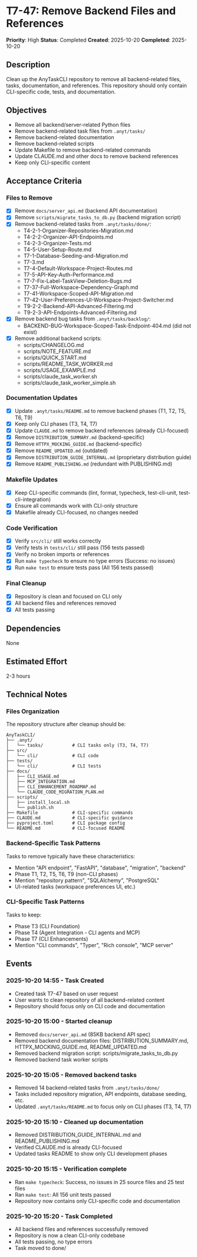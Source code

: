# T7-47: Remove Backend Files and References

**Priority**: High
**Status**: Completed
**Created**: 2025-10-20
**Completed**: 2025-10-20

## Description

Clean up the AnyTaskCLI repository to remove all backend-related files, tasks, documentation, and references. This repository should only contain CLI-specific code, tests, and documentation.

## Objectives

- Remove all backend/server-related Python files
- Remove backend-related task files from `.anyt/tasks/`
- Remove backend-related documentation
- Remove backend-related scripts
- Update Makefile to remove backend-related commands
- Update CLAUDE.md and other docs to remove backend references
- Keep only CLI-specific content

## Acceptance Criteria

### Files to Remove

- [x] Remove `docs/server_api.md` (backend API documentation)
- [x] Remove `scripts/migrate_tasks_to_db.py` (backend migration script)
- [x] Remove backend-related tasks from `.anyt/tasks/done/`:
  - T4-2-1-Organizer-Repositories-Migration.md
  - T4-2-2-Organizer-API-Endpoints.md
  - T4-2-3-Organizer-Tests.md
  - T4-5-User-Setup-Route.md
  - T7-1-Database-Seeding-and-Migration.md
  - T7-3.md
  - T7-4-Default-Workspace-Project-Routes.md
  - T7-5-API-Key-Auth-Performance.md
  - T7-7-Fix-Label-TaskView-Deletion-Bugs.md
  - T7-37-Full-Workspace-Dependency-Graph.md
  - T7-41-Workspace-Scoped-API-Migration.md
  - T7-42-User-Preferences-UI-Workspace-Project-Switcher.md
  - T9-2-2-Backend-API-Advanced-Filtering.md
  - T9-2-3-API-Endpoints-Advanced-Filtering.md
- [x] Remove backend bug tasks from `.anyt/tasks/backlog/`:
  - BACKEND-BUG-Workspace-Scoped-Task-Endpoint-404.md (did not exist)
- [x] Remove additional backend scripts:
  - scripts/CHANGELOG.md
  - scripts/NOTE_FEATURE.md
  - scripts/QUICK_START.md
  - scripts/README_TASK_WORKER.md
  - scripts/USAGE_EXAMPLE.md
  - scripts/claude_task_worker.sh
  - scripts/claude_task_worker_simple.sh

### Documentation Updates

- [x] Update `.anyt/tasks/README.md` to remove backend phases (T1, T2, T5, T6, T9)
- [x] Keep only CLI phases (T3, T4, T7)
- [x] Update `CLAUDE.md` to remove backend references (already CLI-focused)
- [x] Remove `DISTRIBUTION_SUMMARY.md` (backend-specific)
- [x] Remove `HTTPX_MOCKING_GUIDE.md` (backend-specific)
- [x] Remove `README_UPDATED.md` (outdated)
- [x] Remove `DISTRIBUTION_GUIDE_INTERNAL.md` (proprietary distribution guide)
- [x] Remove `README_PUBLISHING.md` (redundant with PUBLISHING.md)

### Makefile Updates

- [x] Keep CLI-specific commands (lint, format, typecheck, test-cli-unit, test-cli-integration)
- [x] Ensure all commands work with CLI-only structure
- [x] Makefile already CLI-focused, no changes needed

### Code Verification

- [x] Verify `src/cli/` still works correctly
- [x] Verify tests in `tests/cli/` still pass (156 tests passed)
- [x] Verify no broken imports or references
- [x] Run `make typecheck` to ensure no type errors (Success: no issues)
- [x] Run `make test` to ensure tests pass (All 156 tests passed)

### Final Cleanup

- [x] Repository is clean and focused on CLI only
- [x] All backend files and references removed
- [x] All tests passing

## Dependencies

None

## Estimated Effort

2-3 hours

## Technical Notes

### Files Organization

The repository structure after cleanup should be:

```
AnyTaskCLI/
├── .anyt/
│   └── tasks/           # CLI tasks only (T3, T4, T7)
├── src/
│   └── cli/             # CLI code
├── tests/
│   └── cli/             # CLI tests
├── docs/
│   ├── CLI_USAGE.md
│   ├── MCP_INTEGRATION.md
│   ├── CLI_ENHANCEMENT_ROADMAP.md
│   └── CLAUDE_CODE_MIGRATION_PLAN.md
├── scripts/
│   ├── install_local.sh
│   └── publish.sh
├── Makefile             # CLI-specific commands
├── CLAUDE.md            # CLI-specific guidance
├── pyproject.toml       # CLI package config
└── README.md            # CLI-focused README
```

### Backend-Specific Task Patterns

Tasks to remove typically have these characteristics:
- Mention "API endpoint", "FastAPI", "database", "migration", "backend"
- Phase T1, T2, T5, T6, T9 (non-CLI phases)
- Mention "repository pattern", "SQLAlchemy", "PostgreSQL"
- UI-related tasks (workspace preferences UI, etc.)

### CLI-Specific Task Patterns

Tasks to keep:
- Phase T3 (CLI Foundation)
- Phase T4 (Agent Integration - CLI agents and MCP)
- Phase T7 (CLI Enhancements)
- Mention "CLI commands", "Typer", "Rich console", "MCP server"

## Events

### 2025-10-20 14:55 - Task Created
- Created task T7-47 based on user request
- User wants to clean repository of all backend-related content
- Repository should focus only on CLI code and documentation

### 2025-10-20 15:00 - Started cleanup
- Removed `docs/server_api.md` (85KB backend API spec)
- Removed backend documentation files: DISTRIBUTION_SUMMARY.md, HTTPX_MOCKING_GUIDE.md, README_UPDATED.md
- Removed backend migration script: scripts/migrate_tasks_to_db.py
- Removed backend task worker scripts

### 2025-10-20 15:05 - Removed backend tasks
- Removed 14 backend-related tasks from `.anyt/tasks/done/`
- Tasks included repository migration, API endpoints, database seeding, etc.
- Updated `.anyt/tasks/README.md` to focus only on CLI phases (T3, T4, T7)

### 2025-10-20 15:10 - Cleaned up documentation
- Removed DISTRIBUTION_GUIDE_INTERNAL.md and README_PUBLISHING.md
- Verified CLAUDE.md is already CLI-focused
- Updated tasks README to show only CLI development phases

### 2025-10-20 15:15 - Verification complete
- Ran `make typecheck`: Success, no issues in 25 source files and 25 test files
- Ran `make test`: All 156 unit tests passed
- Repository now contains only CLI-specific code and documentation

### 2025-10-20 15:20 - Task Completed
- All backend files and references successfully removed
- Repository is now a clean CLI-only codebase
- All tests passing, no type errors
- Task moved to done/
